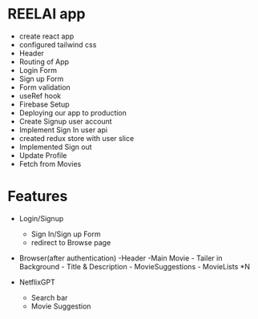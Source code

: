 # REELAI app
- create react app
- configured tailwind css
- Header
- Routing of App
- Login Form
- Sign up Form
- Form validation
- useRef hook
- Firebase Setup
- Deploying our app to production
- Create Signup user account
- Implement Sign In user api
- created  redux store with user slice 
- Implemented Sign out
- Update Profile
- Fetch from Movies


# Features
- Login/Signup
    - Sign In/Sign up Form
    - redirect to Browse page
- Browser(after authentication)
    -Header
    -Main Movie
         - Tailer in Background
         - Title & Description
         - MovieSuggestions
             - MovieLists *N

- NetflixGPT
    - Search bar
    - Movie Suggestion